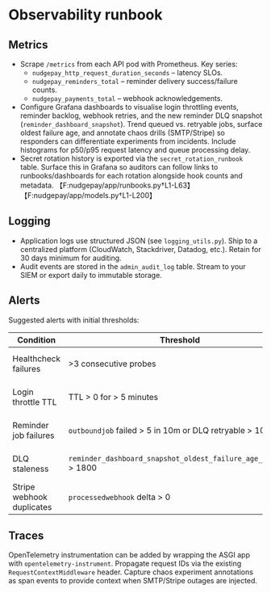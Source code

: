 # Observability runbook

## Metrics

* Scrape `/metrics` from each API pod with Prometheus. Key series:
  * `nudgepay_http_request_duration_seconds` – latency SLOs.
  * `nudgepay_reminders_total` – reminder delivery success/failure counts.
  * `nudgepay_payments_total` – webhook acknowledgements.
* Configure Grafana dashboards to visualise login throttling events, reminder backlog, webhook
  retries, and the new reminder DLQ snapshot (`reminder_dashboard_snapshot`). Trend queued vs.
  retryable jobs, surface oldest failure age, and annotate chaos drills (SMTP/Stripe) so responders
  can differentiate experiments from incidents. Include histograms for p50/p95 request latency and
  queue processing delay.
* Secret rotation history is exported via the `secret_rotation_runbook` table. Surface this in Grafana
  so auditors can follow links to runbooks/dashboards for each rotation alongside hook counts and
  metadata. 【F:nudgepay/app/runbooks.py†L1-L63】【F:nudgepay/app/models.py†L1-L200】

## Logging

* Application logs use structured JSON (see `logging_utils.py`). Ship to a centralized platform
  (CloudWatch, Stackdriver, Datadog, etc.). Retain for 30 days minimum for auditing.
* Audit events are stored in the `admin_audit_log` table. Stream to your SIEM or export daily to
  immutable storage.

## Alerts

Suggested alerts with initial thresholds:

| Condition | Threshold | Action |
|-----------|-----------|--------|
| Healthcheck failures | >3 consecutive probes | Page on-call, recycle pod |
| Login throttle TTL | TTL > 0 for > 5 minutes | Investigate brute-force attack |
| Reminder job failures | `outboundjob` failed > 5 in 10m or DLQ retryable > 10 | Triage SMTP/Stripe connectivity |
| DLQ staleness | `reminder_dashboard_snapshot_oldest_failure_age_seconds` > 1800 | Trigger reprocessor job |
| Stripe webhook duplicates | `processedwebhook` delta > 0 | Investigate payment provider |

## Traces

OpenTelemetry instrumentation can be added by wrapping the ASGI app with `opentelemetry-instrument`.
Propagate request IDs via the existing `RequestContextMiddleware` header. Capture chaos experiment
annotations as span events to provide context when SMTP/Stripe outages are injected.
